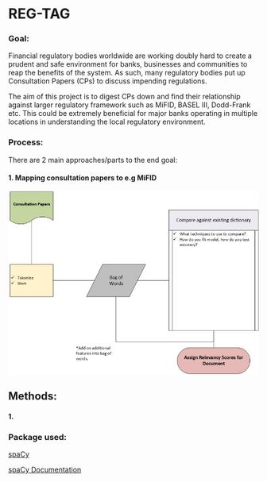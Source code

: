 # REG-TAG

### Goal:

Financial regulatory bodies worldwide are working doubly hard to create a prudent and safe environment for banks, businesses and communities to reap the benefits of the system. As such, many regulatory bodies put up Consultation Papers (CPs) to discuss impending regulations.

The aim of this project is to digest CPs down and find their relationship against larger regulatory framework such as MiFID, BASEL III, Dodd-Frank etc. This could be extremely beneficial for major banks operating in multiple locations in understanding the local regulatory environment.

### Process:

There are 2 main approaches/parts to the end goal:

#### 1. Mapping consultation papers to e.g MiFID

![Reg Tag Flowchart](https://raw.githubusercontent.com/vsellathurai/regtag/master/regtag.jpg)

## Methods:

#### 1. 

### Package used:

[spaCy](https://spacy.io/)

[spaCy Documentation](https://spacy.io/docs/usage/)
